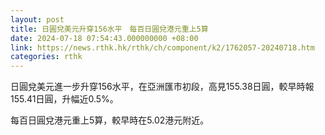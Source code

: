 ```yaml
---
layout: post
title: 日圓兌美元升穿156水平　每百日圓兌港元重上5算
date: 2024-07-18 07:54:43.000000000 +08:00
link: https://news.rthk.hk/rthk/ch/component/k2/1762057-20240718.htm
categories: rthk
---
```


日圓兌美元進一步升穿156水平，在亞洲匯市初段，高見155.38日圓，較早時報155.41日圓，升幅近0.5%。

每百日圓兌港元重上5算，較早時在5.02港元附近。
